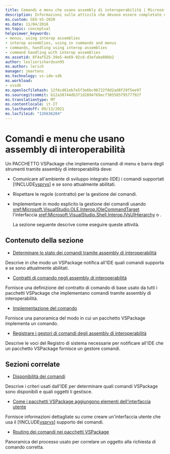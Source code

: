 ```yaml
---
title: Comandi e menu che usano assembly di interoperabilità | Microsoft Docs
description: Informazioni sulle attività che devono essere completate durante l'implementazione di comandi di menu e barra degli strumenti in un VSPackage tramite assembly di interoperabilità.
ms.custom: SEO-VS-2020
ms.date: 11/04/2016
ms.topic: conceptual
helpviewer_keywords:
- menus, using interop assemblies
- interop assemblies, using in commands and menus
- commands, handling using interop assemblies
- command handling with interop assemblies
ms.assetid: 8f4af525-39e5-4e69-92c8-d3efabe80bb2
author: leslierichardson95
ms.author: lerich
manager: jmartens
ms.technology: vs-ide-sdk
ms.workload:
- vssdk
ms.openlocfilehash: 12f6cd61eb7e5f3e6bc96722f8d2ad8f29f5ee97
ms.sourcegitcommit: b12a38744db371d2894769ecf305585f9577792f
ms.translationtype: MT
ms.contentlocale: it-IT
ms.lasthandoff: 09/13/2021
ms.locfileid: "126636204"
---
```

# <a name="commands-and-menus-that-use-interop-assemblies"></a>Comandi e menu che usano assembly di interoperabilità
Un PACCHETTO VSPackage che implementa comandi di menu e barra degli strumenti tramite assembly di interoperabilità deve:

- Comunicare all'ambiente di sviluppo integrato (IDE) i comandi supportati [!INCLUDE[vsprvs](../../code-quality/includes/vsprvs_md.md)] e se sono attualmente abilitati.

- Rispettare le regole (contratto) per la gestione dei comandi.

- Implementare in modo esplicito la gestione dei comandi usando <xref:Microsoft.VisualStudio.OLE.Interop.IOleCommandTarget> l'interfaccia <xref:Microsoft.VisualStudio.Shell.Interop.IVsUIHierarchy> o .

  La sezione seguente descrive come eseguire queste attività.

## <a name="in-this-section"></a>Contenuto della sezione
- [Determinare lo stato dei comandi tramite assembly di interoperabilità](../../extensibility/internals/determining-command-status-by-using-interop-assemblies.md)

 Descrive in che modo un VSPackage notifica all'IDE quali comandi supporta e se sono attualmente abilitati.

- [Contratti di comando negli assembly di interoperabilità](../../extensibility/internals/command-contracts-in-interop-assemblies.md)

 Fornisce una definizione del contratto di comando di base usato da tutti i pacchetti VSPackage che implementano comandi tramite assembly di interoperabilità.

- [Implementazione del comando](../../extensibility/internals/command-implementation.md)

 Fornisce una panoramica del modo in cui un pacchetto VSPackage implementa un comando.

- [Registrare i gestori di comandi degli assembly di interoperabilità](../../extensibility/internals/registering-interop-assembly-command-handlers.md)

 Descrive le voci del Registro di sistema necessarie per notificare all'IDE che un pacchetto VSPackage fornisce un gestore comandi.

## <a name="related-sections"></a>Sezioni correlate
- [Disponibilità dei comandi](../../extensibility/internals/command-availability.md)

 Descrive i criteri usati dall'IDE per determinare quali comandi VSPackage sono disponibili e quali oggetti li gestisce.

- [Come i pacchetti VSPackage aggiungono elementi dell'interfaccia utente](../../extensibility/internals/how-vspackages-add-user-interface-elements.md)

 Fornisce informazioni dettagliate su come creare un'interfaccia utente che usa il [!INCLUDE[vsprvs](../../code-quality/includes/vsprvs_md.md)] supporto dei comandi.

- [Routing dei comandi nei pacchetti VSPackage](../../extensibility/internals/command-routing-in-vspackages.md)

 Panoramica del processo usato per correlare un oggetto alla richiesta di comando corretta.
